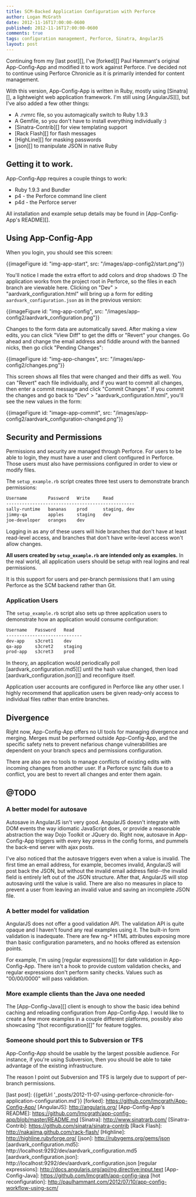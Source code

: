 ```yaml
---
title: SCM-Backed Application Configuration with Perforce
author: Logan McGrath
date: 2012-11-16T17:00:00-0600
published: 2012-11-16T17:00:00-0600
comments: true
tags: configuration management, Perforce, Sinatra, AngularJS
layout: post
---
```


Continuing from my [last post][], I've [forked][] Paul Hammant's original
App-Config-App and modified it to work against Perforce. I've decided not to
continue using Perforce Chronicle as it is primarily intended for content
management.

<!--more-->

With this version, App-Config-App is written in Ruby, mostly using [Sinatra][],
a lightweight web application framework. I'm still using [AngularJS][], but I've
also added a few other things:

* A .rvmrc file, so you automagically switch to Ruby 1.9.3
* A Gemfile, so you don't have to install everything individually :)
* [Sinatra-Contrib][] for view templating support
* [Rack Flash][] for flash messages
* [HighLine][] for masking passwords
* [json][] to manipulate JSON in native Ruby

## Getting it to work.

App-Config-App requires a couple things to work:

* Ruby 1.9.3 and Bundler
* p4 - the Perforce command line client
* p4d - the Perforce server

All installation and example setup details may be found in
[App-Config-App's README][].

## Using App-Config-App

When you login, you should see this screen:

{{imageFigure id: "img-app-start", src: "/images/app-config2/start.png"}}

You'll notice I made the extra effort to add colors and drop shadows :D The
application works from the project root in Perforce, so the files in each branch
are viewable here. Clicking on "Dev" > "aardvark_configuration.html" will bring
up a form for editing `aardvark_configuration.json` as in the previous version:

{{imageFigure id: "img-app-config", src: "/images/app-config2/aardvark_configuration.png"}}

Changes to the form data are automatically saved. After making a view edits, you
can click "View Diff" to get the diffs or "Revert" your changes. Go ahead and
change the email address and fiddle around with the banned nicks, then go click
"Pending Changes":

{{imageFigure id: "img-app-changes", src: "/images/app-config2/changes.png"}}

This screen shows all files that were changed and their diffs as well. You can
"Revert" each file individually, and if you want to commit all changes, then
enter a commit message and click "Commit Changes". If you commit the changes and
go back to "Dev" > "aardvark_configuration.html", you'll see the new values in
the form:

{{imageFigure id: "image-app-commit", src: "/images/app-config2/aardvark_configuration-changed.png"}}

## Security and Permissions

Permissions and security are managed through Perforce. For users to be able to
login, they must have a user and client configured in Perforce. Those users must
also have permissions configured in order to view or modify files.

The `setup_example.rb` script creates three test users to demonstrate branch
permissions:

```markdown
Username        Password   Write     Read
-------------------------------------------------
sally-runtime   bananas    prod      staging, dev
jimmy-qa        apples     staging   dev
joe-developer   oranges    dev
```

Logging in as any of these users will hide branches that don't have at least
read-level access, and branches that don't have write-level access won't allow
changes.

**All users created by `setup_example.rb` are intended only as examples.** In
the real world, all application users should be setup with real logins and real
permissions.

It is this support for users and per-branch permissions that I am using Perforce
as the SCM backend rather than Git.

### Application Users

The `setup_example.rb` script also sets up three application users to
demonstrate how an application would consume configuration:

```markdown
Username   Password   Read
-----------------------------
dev-app    s3cret1    dev
qa-app     s3cret2    staging
prod-app   s3cret3    prod
```

In theory, an application would periodically poll [aardvark_configuration.md5][]
until the hash value changed, then load [aardvark_configuration.json][] and
reconfigure itself.

Application user accounts are configured in Perforce like any other user. I
highly recommend that application users be given ready-only access to individual
files rather than entire branches.

## Divergence

Right now, App-Config-App offers no UI tools for managing divergence and
merging. Merges must be performed outside App-Config-App, and the specific
safety nets to prevent nefarious change vulnerabilities are dependent on your
branch specs and permissions configuration.

There are also are no tools to manage conflicts of existing edits with incoming
changes from another user. If a Perforce sync fails due to a conflict, you are
best to revert all changes and enter them again.

## @TODO

### A better model for autosave

Autosave in AngularJS isn't very good. AngularJS doesn't integrate with DOM
events the way idiomatic JavaScript does, or provide a reasonable abstraction
the way Dojo Toolkit or JQuery do. Right now, autosave in App-Config-App
triggers with every key press in the config forms, and pummels the back-end
server with ajax posts.

I've also noticed that the autosave triggers even when a value is invalid. The
first time an email address, for example, becomes invalid, AngularJS will post
back the JSON, but without the invalid email address field--the invalid field is
entirely left out of the JSON structure. After that, AngularJS will stop
autosaving until the value is valid. There are also no measures in place to
prevent a user from leaving an invalid value and saving an incomplete JSON file.

### A better model for validation

AngularJS does not offer a good validation API. The validation API is quite
opaque and I haven't found any real examples using it. The built-in form
validation is inadequate. There are few ng-* HTML attributes exposing more than
basic configuration parameters, and no hooks offered as extension points.

For example, I'm using [regular expressions][] for date validation in
App-Config-App. There isn't a hook to provide custom validation checks, and
regular expressions don't perform sanity checks. Values such as "00/00/0000"
will pass validation.

### More example clients than the Java one needed

The [App-Config-Java][] client is enough to show the basic idea behind caching
and reloading configuration from App-Config-App. I would like to create a few
more examples in a couple different platforms, possibly also showcasing
&ldquo;[hot reconfiguration][]&rdquo; for feature toggles.

### Someone should port this to Subversion or TFS

App-Config-App should be usable by the largest possible audience. For instance,
if you're using Subversion, then you should be able to take advantage of the
existing infrastructure.

The reason I point out Subversion and TFS is largely due to support of
per-branch permissions.

[last post]: {{getUrl '_posts/2012-11-07-using-perforce-chronicle-for-application-configuration.md'}}
[forked]: https://github.com/lmcgrath/App-Config-App/
[AngularJS]: http://angularjs.org/
[App-Config-App's README]: https://github.com/lmcgrath/app-config-app/blob/master/README.md
[Sinatra]: http://www.sinatrarb.com/
[Sinatra-Contrib]: https://github.com/sinatra/sinatra-contrib
[Rack Flash]: http://nakajima.github.com/rack-flash/
[Highline]: http://highline.rubyforge.org/
[json]: http://rubygems.org/gems/json
[aardvark_configuration.md5]: http://localhost:9292/dev/aardvark_configuration.md5
[aardvark_configuration.json]: http://localhost:9292/dev/aardvark_configuration.json
[regular expressions]: http://docs.angularjs.org/api/ng.directive:input.text
[App-Config-Java]: https://github.com/lmcgrath/app-config-java
[hot reconfiguration]: http://paulhammant.com/2012/07/10/app-config-workflow-using-scm/
